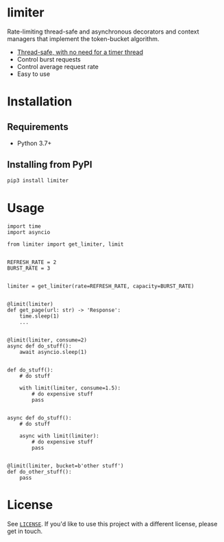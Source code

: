 # limiter

Rate-limiting thread-safe and asynchronous decorators and context managers that implement the token-bucket algorithm.

 - [Thread-safe, with no need for a timer thread](https://en.wikipedia.org/wiki/Generic_cell_rate_algorithm)
 - Control burst requests
 - Control average request rate
 - Easy to use

# Installation

## Requirements

 - Python 3.7+
 
## Installing from PyPI

```bash
pip3 install limiter
```

# Usage

```python3
import time
import asyncio

from limiter import get_limiter, limit


REFRESH_RATE = 2
BURST_RATE = 3


limiter = get_limiter(rate=REFRESH_RATE, capacity=BURST_RATE)


@limit(limiter)
def get_page(url: str) -> 'Response':
    time.sleep(1)
    ...


@limit(limiter, consume=2)
async def do_stuff():
    await asyncio.sleep(1)


def do_stuff():
    # do stuff
    
    with limit(limiter, consume=1.5):
        # do expensive stuff
        pass


async def do_stuff():
    # do stuff
    
    async with limit(limiter):
        # do expensive stuff
        pass
        

@limit(limiter, bucket=b'other stuff')
def do_other_stuff():
    pass
```

# License

See [`LICENSE`](/LICENSE). If you'd like to use this project with a different license, please get in touch.
